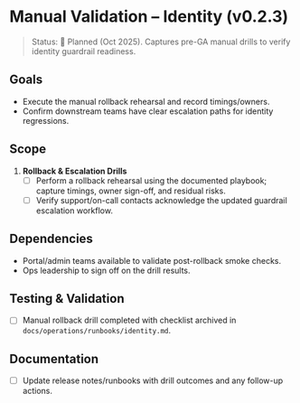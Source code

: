 # Manual Validation – Identity (v0.2.3)

> Status: 📝 Planned (Oct 2025). Captures pre-GA manual drills to verify identity guardrail readiness.

## Goals
- Execute the manual rollback rehearsal and record timings/owners.
- Confirm downstream teams have clear escalation paths for identity regressions.

## Scope
1. **Rollback & Escalation Drills**
   - [ ] Perform a rollback rehearsal using the documented playbook; capture timings, owner sign-off, and residual risks.
   - [ ] Verify support/on-call contacts acknowledge the updated guardrail escalation workflow.

## Dependencies
- Portal/admin teams available to validate post-rollback smoke checks.
- Ops leadership to sign off on the drill results.

## Testing & Validation
- [ ] Manual rollback drill completed with checklist archived in `docs/operations/runbooks/identity.md`.

## Documentation
- [ ] Update release notes/runbooks with drill outcomes and any follow-up actions.
